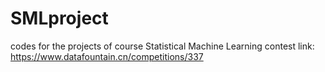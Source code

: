 # SMLproject

codes for the projects of course Statistical Machine Learning
contest link: https://www.datafountain.cn/competitions/337
